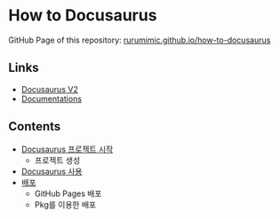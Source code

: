 # How to Docusaurus

GitHub Page of this repository: [rurumimic.github.io/how-to-docusaurus](https://rurumimic.github.io/how-to-docusaurus/)

## Links

- [Docusaurus V2](https://v2.docusaurus.io/)
- [Documentations](https://v2.docusaurus.io/docs/introduction)

## Contents

- [Docusaurus 프로젝트 시작](start.md)
  - 프로젝트 생성
- [Docusaurus 사용](usage.md)
- [배포](deployment.md)
  - GitHub Pages 배포
  - Pkg를 이용한 배포